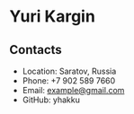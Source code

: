 # Yuri Kargin

## Contacts

- Location: Saratov, Russia
- Phone: +7 902 589 7660
- Email: example@gmail.com
- GitHub: yhakku
